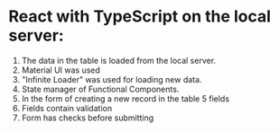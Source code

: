 # React with TypeScript on the local server:

1. The data in the table is loaded from the local server.
2. Material UI was used
3. "Infinite Loader" was used for loading new data.
4. State manager of Functional Components.
5. In the form of creating a new record in the table 5 fields
6. Fields contain validation
7. Form has checks before submitting





